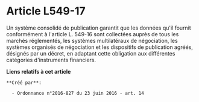 # Article L549-17

Un système consolidé de publication garantit que les données qu'il fournit conformément à l'article L. 549-16 sont collectées
auprès de tous les marchés réglementés, les systèmes multilatéraux de négociation, les systèmes organisés de négociation et
les dispositifs de publication agréés, désignés par un décret, en adaptant cette obligation aux différentes catégories
d'instruments financiers.

**Liens relatifs à cet article**

	**Créé par**:

	  - Ordonnance n°2016-827 du 23 juin 2016 - art. 14

